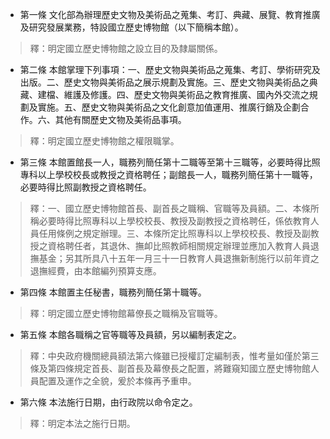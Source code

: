 * 第一條 文化部為辦理歷史文物及美術品之蒐集、考訂、典藏、展覽、教育推廣及研究發展業務，特設國立歷史博物館（以下簡稱本館）。

> 釋：明定國立歷史博物館之設立目的及隸屬關係。

* 第二條 本館掌理下列事項：一、歷史文物與美術品之蒐集、考訂、學術研究及出版。二、歷史文物與美術品之展示規劃及實施。三、歷史文物與美術品之典藏、建檔、維護及修護。四、歷史文物與美術品之教育推廣、國內外交流之規劃及實施。五、歷史文物與美術品之文化創意加值運用、推廣行銷及企劃合作。六、其他有關歷史文物及美術品事項。

> 釋：明定國立歷史博物館之權限職掌。

* 第三條 本館置館長一人，職務列簡任第十二職等至第十三職等，必要時得比照專科以上學校校長或教授之資格聘任；副館長一人，職務列簡任第十一職等，必要時得比照副教授之資格聘任。

> 釋：一、國立歷史博物館首長、副首長之職稱、官職等及員額。二、本條所稱必要時得比照專科以上學校校長、教授及副教授之資格聘任，係依教育人員任用條例之規定辦理。三、本條所定比照專科以上學校校長、教授及副教授之資格聘任者，其退休、撫卹比照教師相關規定辦理並應加入教育人員退撫基金；另其所具八十五年一月三十一日教育人員退撫新制施行以前年資之退撫經費，由本館編列預算支應。

* 第四條 本館置主任秘書，職務列簡任第十職等。

> 釋：明定國立歷史博物館幕僚長之職稱及官職等。

* 第五條 本館各職稱之官等職等及員額，另以編制表定之。

> 釋：中央政府機關總員額法第六條雖已授權訂定編制表，惟考量如僅於第三條及第四條規定首長、副首長及幕僚長之配置，將難窺知國立歷史博物館人員配置及運作之全貌，爰於本條再予重申。

* 第六條 本法施行日期，由行政院以命令定之。

> 釋：明定本法之施行日期。

